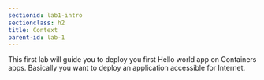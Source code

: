 ```yaml
---
sectionid: lab1-intro
sectionclass: h2
title: Context
parent-id: lab-1
---
```


This first lab will guide you to deploy you first Hello world app on Containers apps. Basically you want to deploy an application accessible for Internet.
